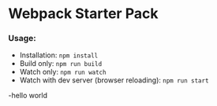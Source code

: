 Webpack Starter Pack
====================

### Usage:

- Installation: `npm install`
- Build only: `npm run build`
- Watch only: `npm run watch`
- Watch with dev server (browser reloading): `npm run start`

-hello world
